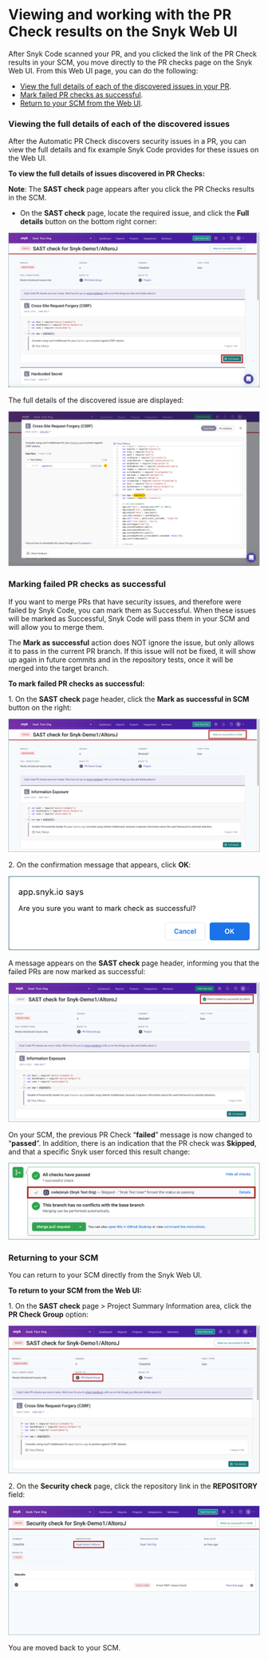 # Viewing and working with the PR Check results on the Snyk Web UI

After Snyk Code scanned your PR, and you clicked the link of the PR Check results in your SCM, you move directly to the PR checks page on the Snyk Web UI. From this Web UI page, you can do the following:

* [View the full details of each of the discovered issues in your PR](viewing-and-working-with-the-pr-check-results-on-the-snyk-web-ui.md#viewing-the-full-details-of-each-of-the-discovered-issues).
* [Mark failed PR checks as successful](viewing-and-working-with-the-pr-check-results-on-the-snyk-web-ui.md#\_ref105582006).
* [Return to your SCM from the Web UI](viewing-and-working-with-the-pr-check-results-on-the-snyk-web-ui.md#returning-to-your-scm).

### Viewing the full details of each of the discovered issues

After the Automatic PR Check discovers security issues in a PR, you can view the full details and fix example Snyk Code provides for these issues on the Web UI.

**To view the full details of issues discovered in PR Checks:**

**Note**: The **SAST check** page appears after you click the PR Checks results in the SCM.

* On the **SAST check** page, locate the required issue, and click the **Full details** button on the bottom right corner:

![](<../../../.gitbook/assets/Snyk Code - PR Checks - Web UI - Full details button.png>)

The full details of the discovered issue are displayed:

![](<../../../.gitbook/assets/Snyk Code - PR Checks - Web UI - Full details button - Results (1).png>)

### Marking failed PR checks as successful <a href="#_ref105582006" id="_ref105582006"></a>

If you want to merge PRs that have security issues, and therefore were failed by Snyk Code, you can mark them as Successful. When these issues will be marked as Successful, Snyk Code will pass them in your SCM and will allow you to merge them.

The **Mark as successful** action does NOT ignore the issue, but only allows it to pass in the current PR branch. If this issue will not be fixed, it will show up again in future commits and in the repository tests, once it will be merged into the target branch.

**To mark failed PR checks as successful:**

1\. On the **SAST check** page header, click the **Mark as successful in SCM** button on the right:

![](<../../../.gitbook/assets/Snyk Code - PR Checks - Web UI - Mark as successful (1) (1) (1) (1) (2).png>)

2\. On the confirmation message that appears, click **OK**:

![](<../../../.gitbook/assets/Snyk Code - PR Checks - Web UI - Mark as successful - message (1) (1) (1) (1) (1) (1) (1) (1) (1) (1) (1) (1) (1) (1) (1) (1).png>)

A message appears on the **SAST check** page header, informing you that the failed PRs are now marked as successful:

![](<../../../.gitbook/assets/Snyk Code - PR Checks - Web UI - Mark as successful - Confirmation on the UI.png>)

On your SCM, the previous PR Check “**failed**” message is now changed to “**passed**”. In addition, there is an indication that the PR check was **Skipped**, and that a specific Snyk user forced this result change:

![](<../../../.gitbook/assets/Snyk Code - PR Checks - Mark as successful - On GitHub (1).png>)

### Returning to your SCM

You can return to your SCM directly from the Snyk Web UI.

**To return to your SCM from the Web UI:**

1\. On the **SAST check** page > Project Summary Information area, click the **PR Check Group** option:

![](<../../../.gitbook/assets/Snyk Code - PR Checks - Web UI - PR Check Group option.png>)

2\. On the **Security check** page, click the repository link in the **REPOSITORY** field:

![](<../../../.gitbook/assets/Snyk Code - PR Checks - Web UI - Second page (1).png>)

You are moved back to your SCM.
